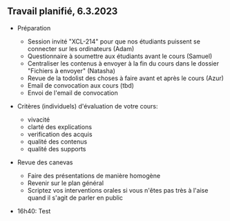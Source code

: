 ## Travail planifié, 6.3.2023

- Préparation
    - Session invité "XCL-214" pour que nos étudiants puissent se connecter sur les ordinateurs (Adam)
    - Questionnaire à soumettre aux étudiants avant le cours (Samuel)
	- Centraliser les contenus à envoyer à la fin du cours dans le dossier "Fichiers à envoyer" (Natasha)
    - Revue de la todolist des choses à faire avant et après le cours (Azur)
    - Email de convocation aux cours (tbd)
    - Envoi de l'email de convocation

- Critères (individuels) d'évaluation de votre cours:
  - vivacité 
  - clarté des explications 
  - verification des acquis
  - qualité des contenus
  - qualité des supports

- Revue des canevas
  - Faire des présentations de manière homogène
  - Revenir sur le plan général
  - Scriptez vos interventions orales si vous n'êtes pas très à l'aise quand il s'agit de parler en public

- 16h40: Test
